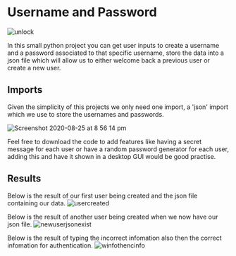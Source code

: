 # Username and Password
![unlock](https://user-images.githubusercontent.com/48221355/91220991-ec6ab600-e714-11ea-9715-6293f9cfd106.gif)

In this small python project you can get user inputs to create a username and a password associated to that specific username, store the data into a json file which will allow us to either welcome back a previous user or create a new user. 

## Imports 
Given the simplicity of this projects we only need one import, a 'json' import which we use to store the usernames and passwords. 

![Screenshot 2020-08-25 at 8 56 14 pm](https://user-images.githubusercontent.com/48221355/91221651-df01fb80-e715-11ea-9488-c7d1c1eb097d.png)

Feel free to download the code to add features like having a secret message for each user or have a random password generator for each user, adding this and have it shown in a desktop GUI would be good practise. 

## Results 
Below is the result of our first user being created and the json file containing our data. 
![usercreated](https://user-images.githubusercontent.com/48221355/91223304-56388f00-e718-11ea-81be-593fe939a776.gif)

Below is the result of another user being created when we now have our json file. 
![newuserjsonexist](https://user-images.githubusercontent.com/48221355/91224513-225e6900-e71a-11ea-986c-0e62d57884e7.gif)

Below is the result of typing the incorrect infomation also then the correct infomation for authentication. 
![winfothencinfo](https://user-images.githubusercontent.com/48221355/91225353-656d0c00-e71b-11ea-99fd-ebafd74706ef.gif)

 
